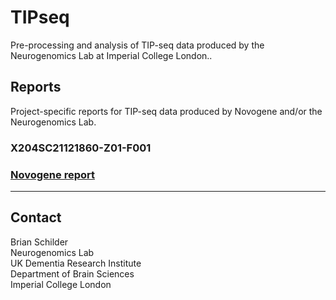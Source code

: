 # TIPseq
Pre-processing and analysis of TIP-seq data produced by the Neurogenomics Lab at Imperial College London..

## Reports

Project-specific reports for TIP-seq data produced by Novogene and/or the Neurogenomics Lab.

### X204SC21121860-Z01-F001

### [Novogene report](https://neurogenomics.github.io/TIPseq/reports/X204SC21121860-Z01-F001_final_20211223211941/X204SC21121860-Z01-F001_Report.html) 


<hr>

## Contact 

Brian Schilder  
Neurogenomics Lab  
UK Dementia Research Institute  
Department of Brain Sciences  
Imperial College London  